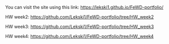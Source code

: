 You can visit the site using this link: https://lekski1.github.io/FeWD-portfolio/

HW week2: https://github.com/Lekski1/FeWD-portfolio/tree/HW_week2

HW week3: https://github.com/Lekski1/FeWD-portfolio/tree/HW_week3

HW week4: https://github.com/Lekski1/FeWD-portfolio/tree/HW_week4

